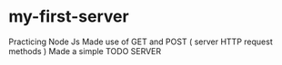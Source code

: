 # my-first-server
Practicing Node Js 
Made use of GET and POST ( server HTTP request methods )
Made a simple TODO SERVER